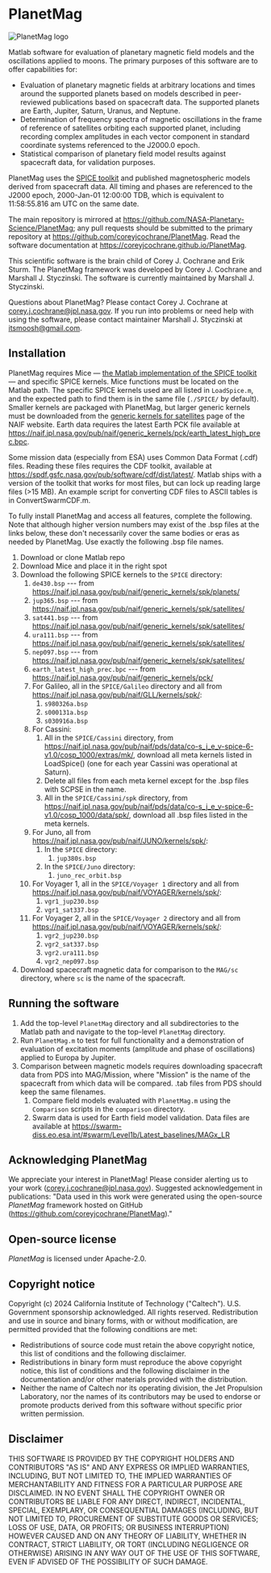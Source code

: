 # PlanetMag
![PlanetMag logo](misc/PlanetMag_logoDocs.png)

Matlab software for evaluation of planetary magnetic field models and the oscillations applied to moons. The primary purposes of this software are to offer capabilities for:
* Evaluation of planetary magnetic fields at arbitrary locations and times around the supported planets based on models described in peer-reviewed publications based on spacecraft data. The supported planets are Earth, Jupiter, Saturn, Uranus, and Neptune.
* Determination of frequency spectra of magnetic oscillations in the frame of reference of satellites orbiting each supported planet, including recording complex amplitudes in each vector component in standard coordinate systems referenced to the J2000.0 epoch.
* Statistical comparison of planetary field model results against spacecraft data, for validation purposes.

PlanetMag uses the [SPICE toolkit](https://naif.jpl.nasa.gov/naif/toolkit.html) and published magnetospheric models derived from spacecraft data. All timing and phases are referenced to the J2000 epoch, 2000-Jan-01 12:00:00 TDB, which is equivalent to 11:58:55.816 am UTC on the same date.

The main repository is mirrored at <https://github.com/NASA-Planetary-Science/PlanetMag>; any pull requests should be submitted to the primary repository at <https://github.com/coreyjcochrane/PlanetMag>. Read the software documentation at <https://coreyjcochrane.github.io/PlanetMag>.

This scientific software is the brain child of Corey J. Cochrane and Erik Sturm. The PlanetMag framework was developed by Corey J. Cochrane and Marshall J. Styczinski. The software is currently maintained by Marshall J. Styczinski.

Questions about PlanetMag? Please contact Corey J. Cochrane at corey.j.cochrane@jpl.nasa.gov. If you run into problems or need help with using the software, please contact maintainer Marshall J. Styczinski at itsmoosh@gmail.com.

## Installation
PlanetMag requires Mice — [the Matlab implementation of the SPICE toolkit](https://naif.jpl.nasa.gov/naif/toolkit_MATLAB.html) — and specific SPICE kernels. Mice functions must be located on the Matlab path. The specific SPICE kernels used are all listed in `LoadSpice.m`, and the expected path to find them is in the same file (`./SPICE/` by default). Smaller kernels are packaged with PlanetMag, but larger generic kernels must be downloaded from the [generic kernels for satellites](https://naif.jpl.nasa.gov/pub/naif/generic_kernels/spk/satellites/) page of the NAIF website. Earth data requires the latest Earth PCK file available at <https://naif.jpl.nasa.gov/pub/naif/generic_kernels/pck/earth_latest_high_prec.bpc>.

Some mission data (especially from ESA) uses Common Data Format (.cdf) files. Reading these files requires the CDF toolkit, available at <https://spdf.gsfc.nasa.gov/pub/software/cdf/dist/latest/>. Matlab ships with a version of the toolkit that works for most files, but can lock up reading large files (>15 MB). An example script for converting CDF files to ASCII tables is in ConvertSwarmCDF.m.

To fully install PlanetMag and access all features, complete the following. Note that although higher version numbers may exist of the .bsp files at the links below, these don't necessarily cover the same bodies or eras as needed by PlanetMag. Use exactly the following .bsp file names.
1. Download or clone Matlab repo
1. Download Mice and place it in the right spot
1. Download the following SPICE kernels to the `SPICE` directory:
   1. `de430.bsp` --- from <https://naif.jpl.nasa.gov/pub/naif/generic_kernels/spk/planets/>
   1. `jup365.bsp` --- from <https://naif.jpl.nasa.gov/pub/naif/generic_kernels/spk/satellites/>
   1. `sat441.bsp` --- from <https://naif.jpl.nasa.gov/pub/naif/generic_kernels/spk/satellites/>
   1. `ura111.bsp` --- from <https://naif.jpl.nasa.gov/pub/naif/generic_kernels/spk/satellites/>
   1. `nep097.bsp` --- from <https://naif.jpl.nasa.gov/pub/naif/generic_kernels/spk/satellites/>
   1. `earth_latest_high_prec.bpc` --- from <https://naif.jpl.nasa.gov/pub/naif/generic_kernels/pck/>
   1. For Galileo, all in the `SPICE/Galileo` directory and all from <https://naif.jpl.nasa.gov/pub/naif/GLL/kernels/spk/>:
         1. `s980326a.bsp`
         1. `s000131a.bsp`
         1. `s030916a.bsp`
   1. For Cassini:
      1. All in the `SPICE/Cassini` directory, from <https://naif.jpl.nasa.gov/pub/naif/pds/data/co-s_j_e_v-spice-6-v1.0/cosp_1000/extras/mk/>, download all meta kernels listed in LoadSpice() (one for each year Cassini was operational at Saturn).
      1. Delete all files from each meta kernel except for the .bsp files with SCPSE in the name. 
      1. All in the `SPICE/Cassini/spk` directory, from <https://naif.jpl.nasa.gov/pub/naif/pds/data/co-s_j_e_v-spice-6-v1.0/cosp_1000/data/spk/>, download all .bsp files listed in the meta kernels.
   1. For Juno, all from <https://naif.jpl.nasa.gov/pub/naif/JUNO/kernels/spk/>:
         1. In the `SPICE` directory:
            1.  `jup380s.bsp`
         1. In the `SPICE/Juno` directory:
            1.  `juno_rec_orbit.bsp`
   1. For Voyager 1, all in the `SPICE/Voyager 1` directory and all from <https://naif.jpl.nasa.gov/pub/naif/VOYAGER/kernels/spk/>:
         1. `vgr1_jup230.bsp`
         1. `vgr1_sat337.bsp`
   1. For Voyager 2, all in the `SPICE/Voyager 2` directory and all from <https://naif.jpl.nasa.gov/pub/naif/VOYAGER/kernels/spk/>:
         1. `vgr2_jup230.bsp`
         1. `vgr2_sat337.bsp`
         1. `vgr2.ura111.bsp`
         1. `vgr2_nep097.bsp`
1. Download spacecraft magnetic data for comparison to the `MAG/sc` directory, where `sc` is the name of the spacecraft.

## Running the software
1. Add the top-level `PlanetMag` directory and all subdirectories to the Matlab path and navigate to the top-level `PlanetMag` directory.
1. Run `PlanetMag.m` to test for full functionality and a demonstration of evaluation of excitation moments (amplitude and phase of oscillations) applied to Europa by Jupiter.
1. Comparison between magnetic models requires downloading spacecraft data from PDS into MAG/Mission, where "Mission" is the name of the spacecraft from which data will be compared. .tab files from PDS should keep the same filenames. 
    1. Compare field models evaluated with `PlanetMag.m` using the `Comparison` scripts in the `comparison` directory.
    1. Swarm data is used for Earth field model validation. Data files are available at <https://swarm-diss.eo.esa.int/#swarm/Level1b/Latest_baselines/MAGx_LR>

## Acknowledging PlanetMag
We appreciate your interest in PlanetMag! Please consider alerting us to your work (corey.j.cochrane@jpl.nasa.gov). Suggested acknowledgement in publications: "Data used in this work were generated using the open-source _PlanetMag_ framework hosted on GitHub (<https://github.com/coreyjcochrane/PlanetMag>)."

## Open-source license
_PlanetMag_ is licensed under Apache-2.0.

## Copyright notice
Copyright (c) 2024 California Institute of Technology ("Caltech"). U.S. Government sponsorship acknowledged. All rights reserved. Redistribution and use in source and binary forms, with or without modification, are permitted provided that the following conditions are met:
* Redistributions of source code must retain the above copyright notice, this list of conditions and the following disclaimer.
* Redistributions in binary form must reproduce the above copyright notice, this list of conditions and the following disclaimer in the documentation and/or other materials provided with the distribution.
* Neither the name of Caltech nor its operating division, the Jet Propulsion Laboratory, nor the names of its contributors may be used to endorse or promote products derived from this software without specific prior written permission.

## Disclaimer
THIS SOFTWARE IS PROVIDED BY THE COPYRIGHT HOLDERS AND CONTRIBUTORS "AS IS" AND ANY EXPRESS OR IMPLIED WARRANTIES, INCLUDING, BUT NOT LIMITED TO, THE IMPLIED WARRANTIES OF MERCHANTABILITY AND FITNESS FOR A PARTICULAR PURPOSE ARE DISCLAIMED. IN NO EVENT SHALL THE COPYRIGHT OWNER OR CONTRIBUTORS BE LIABLE FOR ANY DIRECT, INDIRECT, INCIDENTAL, SPECIAL, EXEMPLARY, OR CONSEQUENTIAL DAMAGES (INCLUDING, BUT NOT LIMITED TO, PROCUREMENT OF SUBSTITUTE GOODS OR SERVICES; LOSS OF USE, DATA, OR PROFITS; OR BUSINESS INTERRUPTION) HOWEVER CAUSED AND ON ANY THEORY OF LIABILITY, WHETHER IN CONTRACT, STRICT LIABILITY, OR TORT (INCLUDING NEGLIGENCE OR OTHERWISE) ARISING IN ANY WAY OUT OF THE USE OF THIS SOFTWARE, EVEN IF ADVISED OF THE POSSIBILITY OF SUCH DAMAGE. 
